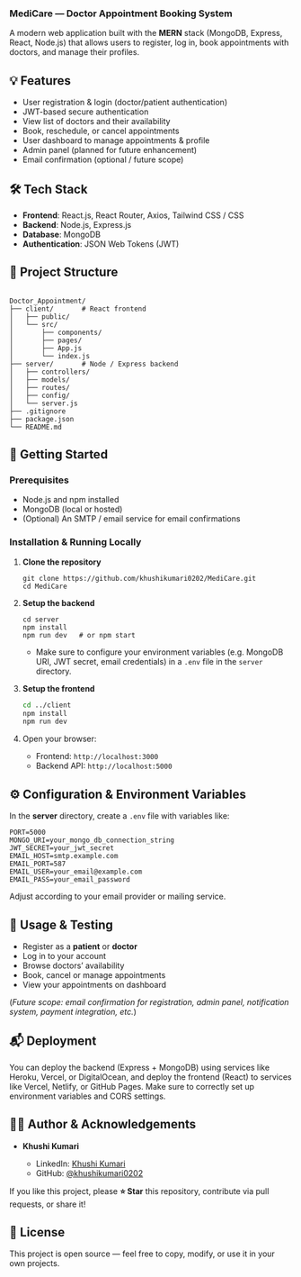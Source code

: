 
### MediCare — Doctor Appointment Booking System
A modern web application built with the **MERN** stack (MongoDB, Express, React, Node.js) that allows users to register, log in, book appointments with doctors, and manage their profiles.

## 💡 Features

- User registration & login (doctor/patient authentication)  
- JWT-based secure authentication  
- View list of doctors and their availability  
- Book, reschedule, or cancel appointments  
- User dashboard to manage appointments & profile  
- Admin panel (planned for future enhancement)  
- Email confirmation (optional / future scope)  

## 🛠️ Tech Stack

- **Frontend**: React.js, React Router, Axios, Tailwind CSS / CSS  
- **Backend**: Node.js, Express.js  
- **Database**: MongoDB  
- **Authentication**: JSON Web Tokens (JWT)  

## 📂 Project Structure

```

Doctor_Appointment/
├── client/       # React frontend
│   ├── public/
│   └── src/
│       ├── components/
│       ├── pages/
│       ├── App.js
│       └── index.js
├── server/       # Node / Express backend
│   ├── controllers/
│   ├── models/
│   ├── routes/
│   ├── config/
│   └── server.js
├── .gitignore
├── package.json
└── README.md

````

## 🚀 Getting Started

### Prerequisites

- Node.js and npm installed
- MongoDB (local or hosted)
- (Optional) An SMTP / email service for email confirmations

### Installation & Running Locally

1. **Clone the repository**
   ```
   git clone https://github.com/khushikumari0202/MediCare.git
   cd MediCare
   ```


2. **Setup the backend**

   ```
   cd server
   npm install
   npm run dev   # or npm start
   ```

   * Make sure to configure your environment variables (e.g. MongoDB URI, JWT secret, email credentials) in a `.env` file in the `server` directory.

3. **Setup the frontend**

   ```bash
   cd ../client
   npm install
   npm run dev
   ```

4. Open your browser:

   * Frontend: `http://localhost:3000`
   * Backend API: `http://localhost:5000`

## ⚙️ Configuration & Environment Variables

In the **server** directory, create a `.env` file with variables like:

```text
PORT=5000
MONGO_URI=your_mongo_db_connection_string
JWT_SECRET=your_jwt_secret
EMAIL_HOST=smtp.example.com
EMAIL_PORT=587
EMAIL_USER=your_email@example.com
EMAIL_PASS=your_email_password
```

Adjust according to your email provider or mailing service.

## 🧪 Usage & Testing

* Register as a **patient** or **doctor**
* Log in to your account
* Browse doctors’ availability
* Book, cancel or manage appointments
* View your appointments on dashboard

(*Future scope: email confirmation for registration, admin panel, notification system, payment integration, etc.*)

## 📬 Deployment

You can deploy the backend (Express + MongoDB) using services like Heroku, Vercel, or DigitalOcean, and deploy the frontend (React) to services like Vercel, Netlify, or GitHub Pages.
Make sure to correctly set up environment variables and CORS settings.

## 🙋‍♀️ Author & Acknowledgements

* **Khushi Kumari**

  * LinkedIn: [Khushi Kumari](https://www.linkedin.com/in/khushi-kumari-582a02241/)
  * GitHub: [@khushikumari0202](https://github.com/khushikumari0202)

If you like this project, please **⭐ Star** this repository, contribute via pull requests, or share it!

## 📝 License

This project is open source — feel free to copy, modify, or use it in your own projects.

```

```

